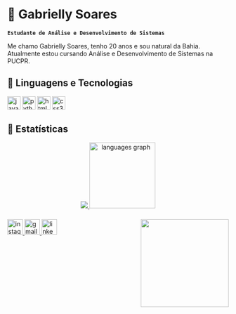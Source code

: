 # 🤖 Gabrielly Soares

**`Estudante de Análise e Desenvolvimento de Sistemas`**

Me chamo Gabrielly Soares, tenho 20 anos e sou natural da Bahia. Atualmente estou cursando Análise e Desenvolvimento de Sistemas na PUCPR.

## 🤖 Linguagens e Tecnologias
<div align="left">
  <img src="https://cdn.jsdelivr.net/gh/devicons/devicon/icons/javascript/javascript-original.svg" height="30" alt="javascript logo"/>
  <img src="https://cdn.jsdelivr.net/gh/devicons/devicon/icons/python/python-original.svg" height="30" alt="python logo"  />
   <img src="https://cdn.jsdelivr.net/gh/devicons/devicon/icons/html5/html5-original.svg" height="30" alt="html5 logo"  />
    <img src="https://cdn.jsdelivr.net/gh/devicons/devicon/icons/css3/css3-original.svg" height="30" alt="css3 logo"  />
</div>  

###

## 🤖 Estatísticas


<div align="center">
  <a href ="https://github.com/Gabyzitha">
  <img src=" https://github-readme-stats.vercel.app/api?username=Gabyzitha&show_icons=true&hide=contribs,prs&cache_seconds=86400&theme=ocean_dark&locale=pt-br"  />
  <img src="https://github-readme-stats.vercel.app/api/top-langs?username=Gabyzitha&locale=en&hide_title=false&layout=compact&card_width=320&langs_count=5&theme=ocean_dark&hide_border=false" height="150" alt="languages graph"  />
</div>

###

<img align="right" height="200" src="https://i.pinimg.com/736x/12/70/e1/1270e12c64500c4b4b217be1a60337b0.jpg"  />

###


###

<div align="left">
    <a href = "https://www.instagram.com/gabysoares3476/">   
        <img src="https://img.shields.io/static/v1?message=Instagram&logo=instagram&label=&color=E4405F&logoColor=white&labelColor=&style=for-the-badge" height="35" alt="instagram logo"  />
    </a>    
    <a href = "mailto:gabriellysoares307@gmail.com">
      <img src="https://img.shields.io/static/v1?message=Gmail&logo=gmail&label=&color=D14836&logoColor=white&labelColor=&style=for-the-badge" height="35" alt="gmail logo"  />
    </a>
    <a href = "https://www.linkedin.com/in/gabrielly-soares-65b559313/">
      <img src="https://img.shields.io/static/v1?message=LinkedIn&logo=linkedin&label=&color=0077B5&logoColor=white&labelColor=&style=for-the-badge" height="35" alt="linkedin logo"  />
    </a>
</div>

###

<br clear="both">



###
